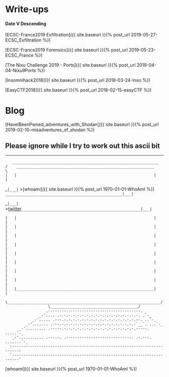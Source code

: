 # Write-ups

#### Date V Descending

[ECSC-France2019 Exfiltration]({{ site.baseurl }}{% post_url 2019-05-27-ECSC_Exfiltration %})

[ECSC-France2019 Forensics]({{ site.baseurl }}{% post_url 2019-05-23-ECSC_France %})

[The Nixu Challenge 2019 - Ports]({{ site.baseurl }}{% post_url 2019-04-04-Nixu9Ports %})

[Insomnihack2018]({{ site.baseurl }}{% post_url 2018-03-24-Inso %})

[EasyCTF2018]({{ site.baseurl }}{% post_url 2018-02-15-easyCTF %})




# Blog

[HaveIBeenPwned_adventures_with_Shodan]({{ site.baseurl }}{% post_url 2019-02-10-misadventures_of_shodan %})


Please ignore while I try to work out this ascii bit 
---
----------------------------------------------------------------------
```
   _________________________________________________________________
/    _____________________________________________________________    \
|   |                                                             |   |
``` 
_`|___|`  >[whoami]({{ site.baseurl }}{% post_url 1970-01-01-WhoAmI %}) `____________________________________________________|___| `

_`|___|`  >[twitter](https://twitter.com/eqqnq "twitter")`_____________________________________________________|___|`
```
|   |                                                             |   |
|   |                                                             |   |
|   |                                                             |   |
|   |                                                             |   |
|   |                                                             |   |
|   |                                                             |   |
|   |                                                             |   |
|   |                                                             |   |
|   |_____________________________________________________________|   |
 \____________________________________________________________________/
                   \_______________________________________/
                  .-----------------------------------------.
               _-'.... .-.-.-.-.-.-.-.-.-.-.-.-.-.-.-.-.-.-. .`-_
            _-'..... .---.-.-.-.-.-.-.-.-.-.-.-.-.-.-.-.-.--. ..`-_
         _-'....... .---.-.-.-.-.-.-.-.-.-.-.-.-.-.-.-.-.-`__`. ...`-_
      _-'......... .-----.-.-.-.-.-.-.-.-.-.-.-.-.-.-.-.-.-----. .....`-_
   _-'........... .---.-. .-----------------------------. .-.---. .......`-_
  :-------------------------------------------------------------------------:
  `-------------------------------------------------------------------------'
```
  
[whoami]({{ site.baseurl }}{% post_url 1970-01-01-WhoAmI %})
